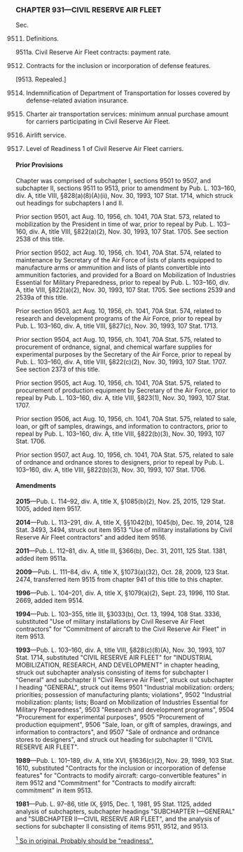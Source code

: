 ### **CHAPTER 931—CIVIL RESERVE AIR FLEET** ###

Sec.

9511. Definitions.

9511a. Civil Reserve Air Fleet contracts: payment rate.

9512. Contracts for the inclusion or incorporation of defense features.

[9513. Repealed.]

9514. Indemnification of Department of Transportation for losses covered by defense-related aviation insurance.

9515. Charter air transportation services: minimum annual purchase amount for carriers participating in Civil Reserve Air Fleet.

9516. Airlift service.

9517. Level of Readiness 1 of Civil Reserve Air Fleet carriers.

#### Prior Provisions ####

Chapter was comprised of subchapter I, sections 9501 to 9507, and subchapter II, sections 9511 to 9513, prior to amendment by Pub. L. 103–160, div. A, title VIII, §828(a)(8)(A)(ii), Nov. 30, 1993, 107 Stat. 1714, which struck out headings for subchapters I and II.

Prior section 9501, act Aug. 10, 1956, ch. 1041, 70A Stat. 573, related to mobilization by the President in time of war, prior to repeal by Pub. L. 103–160, div. A, title VIII, §822(a)(2), Nov. 30, 1993, 107 Stat. 1705. See section 2538 of this title.

Prior section 9502, act Aug. 10, 1956, ch. 1041, 70A Stat. 574, related to maintenance by Secretary of the Air Force of lists of plants equipped to manufacture arms or ammunition and lists of plants convertible into ammunition factories, and provided for a Board on Mobilization of Industries Essential for Military Preparedness, prior to repeal by Pub. L. 103–160, div. A, title VIII, §822(a)(2), Nov. 30, 1993, 107 Stat. 1705. See sections 2539 and 2539a of this title.

Prior section 9503, act Aug. 10, 1956, ch. 1041, 70A Stat. 574, related to research and development programs of the Air Force, prior to repeal by Pub. L. 103–160, div. A, title VIII, §827(c), Nov. 30, 1993, 107 Stat. 1713.

Prior section 9504, act Aug. 10, 1956, ch. 1041, 70A Stat. 575, related to procurement of ordnance, signal, and chemical warfare supplies for experimental purposes by the Secretary of the Air Force, prior to repeal by Pub. L. 103–160, div. A, title VIII, §822(c)(2), Nov. 30, 1993, 107 Stat. 1707. See section 2373 of this title.

Prior section 9505, act Aug. 10, 1956, ch. 1041, 70A Stat. 575, related to procurement of production equipment by Secretary of the Air Force, prior to repeal by Pub. L. 103–160, div. A, title VIII, §823(1), Nov. 30, 1993, 107 Stat. 1707.

Prior section 9506, act Aug. 10, 1956, ch. 1041, 70A Stat. 575, related to sale, loan, or gift of samples, drawings, and information to contractors, prior to repeal by Pub. L. 103–160, div. A, title VIII, §822(b)(3), Nov. 30, 1993, 107 Stat. 1706.

Prior section 9507, act Aug. 10, 1956, ch. 1041, 70A Stat. 575, related to sale of ordnance and ordnance stores to designers, prior to repeal by Pub. L. 103–160, div. A, title VIII, §822(b)(3), Nov. 30, 1993, 107 Stat. 1706.

#### Amendments ####

**2015**—Pub. L. 114–92, div. A, title X, §1085(b)(2), Nov. 25, 2015, 129 Stat. 1005, added item 9517.

**2014**—Pub. L. 113–291, div. A, title X, §§1042(b), 1045(b), Dec. 19, 2014, 128 Stat. 3493, 3494, struck out item 9513 "Use of military installations by Civil Reserve Air Fleet contractors" and added item 9516.

**2011**—Pub. L. 112–81, div. A, title III, §366(b), Dec. 31, 2011, 125 Stat. 1381, added item 9511a.

**2009**—Pub. L. 111–84, div. A, title X, §1073(a)(32), Oct. 28, 2009, 123 Stat. 2474, transferred item 9515 from chapter 941 of this title to this chapter.

**1996**—Pub. L. 104–201, div. A, title X, §1079(a)(2), Sept. 23, 1996, 110 Stat. 2669, added item 9514.

**1994**—Pub. L. 103–355, title III, §3033(b), Oct. 13, 1994, 108 Stat. 3336, substituted "Use of military installations by Civil Reserve Air Fleet contractors" for "Commitment of aircraft to the Civil Reserve Air Fleet" in item 9513.

**1993**—Pub. L. 103–160, div. A, title VIII, §828(c)(8)(A), Nov. 30, 1993, 107 Stat. 1714, substituted "CIVIL RESERVE AIR FLEET" for "INDUSTRIAL MOBILIZATION, RESEARCH, AND DEVELOPMENT" in chapter heading, struck out subchapter analysis consisting of items for subchapter I "General" and subchapter II "Civil Reserve Air Fleet", struck out subchapter I heading "GENERAL", struck out items 9501 "Industrial mobilization: orders; priorities; possession of manufacturing plants; violations", 9502 "Industrial mobilization: plants; lists; Board on Mobilization of Industries Essential for Military Preparedness", 9503 "Research and development programs", 9504 "Procurement for experimental purposes", 9505 "Procurement of production equipment", 9506 "Sale, loan, or gift of samples, drawings, and information to contractors", and 9507 "Sale of ordnance and ordnance stores to designers", and struck out heading for subchapter II "CIVIL RESERVE AIR FLEET".

**1989**—Pub. L. 101–189, div. A, title XVI, §1636(c)(2), Nov. 29, 1989, 103 Stat. 1610, substituted "Contracts for the inclusion or incorporation of defense features" for "Contracts to modify aircraft: cargo-convertible features" in item 9512 and "Commitment" for "Contracts to modify aircraft: commitment" in item 9513.

**1981**—Pub. L. 97–86, title IX, §915, Dec. 1, 1981, 95 Stat. 1125, added analysis of subchapters, subchapter headings "SUBCHAPTER I—GENERAL" and "SUBCHAPTER II—CIVIL RESERVE AIR FLEET", and the analysis of sections for subchapter II consisting of items 9511, 9512, and 9513.

[<sup>1</sup> So in original. Probably should be "readiness".](#CHAPTER931_1)
